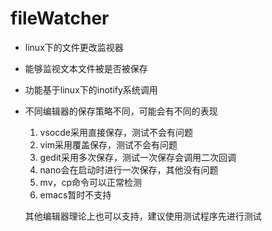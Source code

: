 # fileWatcher

- linux下的文件更改监视器

- 能够监视文本文件被是否被保存

- 功能基于linux下的inotify系统调用

- 不同编辑器的保存策略不同，可能会有不同的表现

  1. vsocde采用直接保存，测试不会有问题
  2. vim采用覆盖保存，测试不会有问题
  3. gedit采用多次保存，测试一次保存会调用二次回调
  4. nano会在启动时进行一次保存，其他没有问题
  5. mv，cp命令可以正常检测
  6. emacs暂时不支持

  其他编辑器理论上也可以支持，建议使用测试程序先进行测试